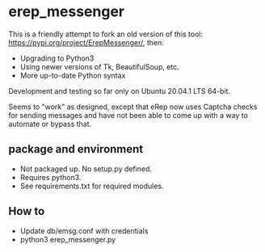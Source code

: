 # erep_messenger

This is a friendly attempt to fork an old version of this tool: https://pypi.org/project/ErepMessenger/, then:
  - Upgrading to Python3
  - Using newer versions of Tk, BeautifulSoup, etc.
  - More up-to-date Python syntax

Development and testing so far only on Ubuntu 20.04.1 LTS 64-bit.

Seems to "work" as designed, except that eRep now uses Captcha checks for sending messages and have not been able to come up with a way to automate or bypass that.

## package and environment

- Not packaged up. No setup.py defined.
- Requires python3.
- See requirements.txt for required modules.

## How to

- Update db/emsg.conf with credentials
- python3 erep_messenger.py
